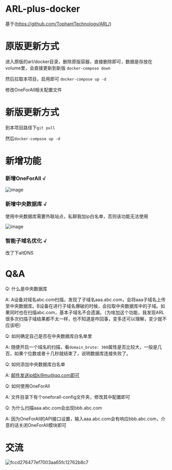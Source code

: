 # ARL-plus-docker
基于(https://github.com/TophantTechnology/ARL/)

# 原版更新方式
进入原版的arl/docker目录，删除原版容器，直接删除即可，数据是存放在volume里，会直接更新到新版
```docker-compose down```

然后拉取本项目，启用即可
```docker-compose up -d```

修改OneForAll相关配置文件

# 新版更新方式
到本项目路径下`git pull`

然后```docker-compose up -d```

# 新增功能
### 新增OneForAll √
![image](https://user-images.githubusercontent.com/47977616/167526875-0d944261-7bed-4918-936e-38c195ce7f42.png)
### 新增中央数据库 √
使用中央数据库需要外联站点，私聊我加ip白名单，否则该功能无法使用

![image](https://user-images.githubusercontent.com/47977616/167527042-0598791e-6fe8-49e6-b363-a8a040d2cf1d.png)

### 智能子域名优化 √
改了下altDNS

# Q&A
Q: 什么是中央数据库

A: A设备对域名abc.com扫描，发现了子域名aaa.abc.com，会将aaa子域名上传至中央数据库。B设备在进行子域名爆破的时候，会拉取中央数据库中的子域。如果同时也在扫描abc.com，基本子域名不会遗漏。（为啥加这个功能，我发现ARL很多次扫描子域结果都不太一样，也不知道是咋回事，变多还可以理解，变少就不应该吧）

Q: 如何确定自己是否在中央数据库白名单里

A: 随便开启一个域名的扫描，看`domain_brute: 300`属性是否比较大，一般是几百，如果个位数或者十几秒就结束了，说明数据库连接失败了。

Q: 如何添加中央数据库白名单

A: 邮件发送ip给ki9mu@qq.com即可

Q: 如何使用OneForAll

A: 文件目录下有个oneforall-config文件夹，修改其中配置即可

Q: 为什么扫描aaa.abc.com会出现bbb.abc.com

A: 因为OneForAll的API接口设置，输入aaa.abc.com会有响应bbb.abc.com，介意的话关闭OneForAll模块即可



# 交流
![fccd276477ef7003aa65fc12762b8c7](https://user-images.githubusercontent.com/47977616/170407877-121b75f4-7bba-4eb2-84dd-c27f8eb140eb.jpg)

